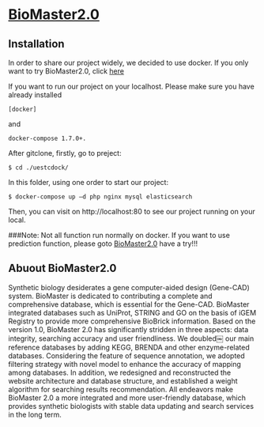 
# [BioMaster2.0](http://bio.biomaster-uestc.com/public/index.php/main/home)


## Installation
In order to share our project widely, we decided to use docker. If you only want to try BioMaster2.0, click [here](http://bio.biomaster-uestc.com/public/index.php/main/home)

If you want to run our project on your localhost. Please make sure you have already installed

    [docker]

and

    docker-compose 1.7.0+.

After gitclone, firstly, go to preject:


    $ cd ./uestcdock/

In this folder, using one order to start our project:


    $ docker-compose up –d php nginx mysql elasticsearch

Then, you can visit on http://localhost:80 to see our project running on your local.

###Note: Not all function run normally on docker. If you want to use prediction function, please goto [BioMaster2.0](http://bio.biomaster-uestc.com/public/index.php/main/home) have a try!!!


## Abuout BioMaster2.0

Synthetic biology desiderates a gene computer-aided design (Gene-CAD) system. BioMaster is dedicated to contributing a complete and comprehensive database, which is essential for the Gene-CAD. BioMaster integrated databases such as UniProt, STRING and GO on the basis of iGEM Registry to provide more comprehensive BioBrick information. 
Based on the version 1.0, BioMaster 2.0 has significantly stridden in three aspects: data integrity, searching accuracy and user friendliness. We doubled￼ our main reference databases by adding KEGG, BRENDA and other enzyme-related databases. Considering the feature of sequence annotation, we adopted filtering strategy with novel model to enhance the accuracy of mapping among databases. In addition, we redesigned and reconstructed the website architecture and database structure, and established a weight algorithm for searching results recommendation. 
All endeavors make BioMaster 2.0 a more integrated and more user-friendly database, which provides synthetic biologists with stable data updating and search services in the long term.
 

